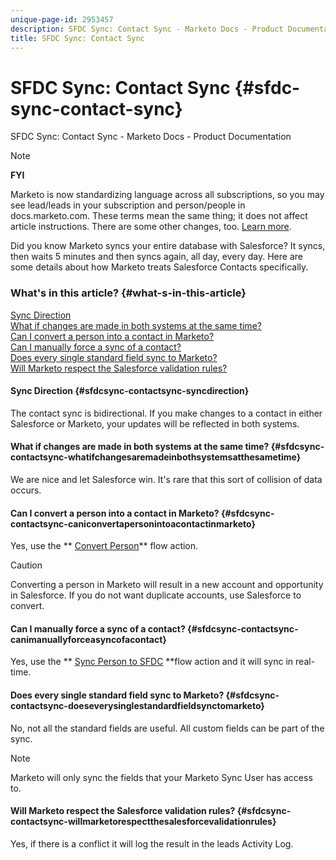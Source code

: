 ```yaml
---
unique-page-id: 2953457
description: SFDC Sync: Contact Sync - Marketo Docs - Product Documentation
title: SFDC Sync: Contact Sync
---
```


# SFDC Sync: Contact Sync {#sfdc-sync-contact-sync}

SFDC Sync: Contact Sync - Marketo Docs - Product Documentation

>[!NOTE]
>
>**FYI**
>
>Marketo is now standardizing language across all subscriptions, so you may see lead/leads in your subscription and person/people in docs.marketo.com. These terms mean the same thing; it does not affect article instructions. There are some other changes, too. [Learn more](http://docs.marketo.com/display/DOCS/Updates+to+Marketo+Terminology).

Did you know Marketo syncs your entire database with Salesforce? It syncs, then waits 5 minutes and then syncs again, all day, every day. Here are some details about how Marketo treats Salesforce Contacts specifically.

### What's in this article? {#what-s-in-this-article}

[Sync Direction](#sfdcsync-contactsync-syncdirection)  
[What if changes are made in both systems at the same time?](#sfdcsync-contactsync-whatifchangesaremadeinbothsystemsatthesametime)  
[Can I convert a person into a contact in Marketo?](#sfdcsync-contactsync-caniconvertapersonintoacontactinmarketo)  
[Can I manually force a sync of a contact?](#sfdcsync-contactsync-canimanuallyforceasyncofacontact)  
[Does every single standard field sync to Marketo?](#sfdcsync-contactsync-doeseverysinglestandardfieldsynctomarketo)  
[Will Marketo respect the Salesforce validation rules?](#sfdcsync-contactsync-willmarketorespectthesalesforcevalidationrules)

#### Sync Direction {#sfdcsync-contactsync-syncdirection}

The contact sync is bidirectional. If you make changes to a contact in either Salesforce or Marketo, your updates will be reflected in both systems.

#### What if changes are made in both systems at the same time? {#sfdcsync-contactsync-whatifchangesaremadeinbothsystemsatthesametime}

We are nice and let Salesforce win. It's rare that this sort of collision of data occurs.

#### Can I convert a person into a contact in Marketo? {#sfdcsync-contactsync-caniconvertapersonintoacontactinmarketo}

Yes, use the ** [Convert Person](../../../../../welcome-to-marketo-docs/product-docs/core-marketo-concepts/smart-campaigns/flow-actions/convert-person.md)** flow action.

>[!CAUTION]
>
>Converting a person in Marketo will result in a new account and opportunity in Salesforce. If you do not want duplicate accounts, use Salesforce to convert.

#### Can I manually force a sync of a contact? {#sfdcsync-contactsync-canimanuallyforceasyncofacontact}

Yes, use the ** [Sync Person to SFDC](../../../../../welcome-to-marketo-docs/product-docs/core-marketo-concepts/smart-campaigns/salesforce-flow-actions/sync-person-to-sfdc.md) **flow action and it will sync in real-time.

#### Does every single standard field sync to Marketo? {#sfdcsync-contactsync-doeseverysinglestandardfieldsynctomarketo}

No, not all the standard fields are useful. All custom fields can be part of the sync.

>[!NOTE]
>
>Marketo will only sync the fields that your Marketo Sync User has access to.

#### Will Marketo respect the Salesforce validation rules? {#sfdcsync-contactsync-willmarketorespectthesalesforcevalidationrules}

Yes, if there is a conflict it will log the result in the leads Activity Log.
